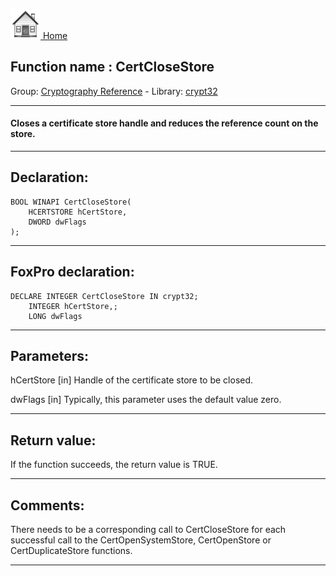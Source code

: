 [<img src="../../images/home.png"> Home ](https://github.com/VFPX/Win32API)  

## Function name : CertCloseStore
Group: [Cryptography Reference](../../functions_group.md#Cryptography_Reference)  -  Library: [crypt32](../../libraries.md#crypt32)  
***  


#### Closes a certificate store handle and reduces the reference count on the store.
***  


## Declaration:
```foxpro  
BOOL WINAPI CertCloseStore(
	HCERTSTORE hCertStore,
	DWORD dwFlags
);  
```  
***  


## FoxPro declaration:
```foxpro  
DECLARE INTEGER CertCloseStore IN crypt32;
	INTEGER hCertStore,;
	LONG dwFlags  
```  
***  


## Parameters:
hCertStore 
[in] Handle of the certificate store to be closed.

dwFlags 
[in] Typically, this parameter uses the default value zero.   
***  


## Return value:
If the function succeeds, the return value is TRUE.  
***  


## Comments:
There needs to be a corresponding call to CertCloseStore for each successful call to the CertOpenSystemStore, CertOpenStore or CertDuplicateStore functions.  
  
***  

